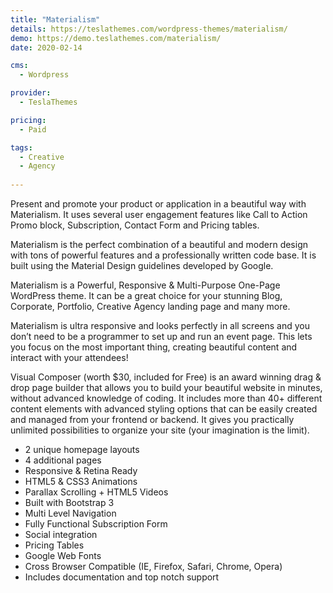 ```yaml
---
title: "Materialism"
details: https://teslathemes.com/wordpress-themes/materialism/
demo: https://demo.teslathemes.com/materialism/
date: 2020-02-14

cms: 
  - Wordpress

provider: 
  - TeslaThemes

pricing:
  - Paid

tags:
  - Creative
  - Agency
  
---
```


Present and promote your product or application in a beautiful way with Materialism.
It uses several user engagement features like Call to Action Promo block, Subscription, Contact Form and Pricing tables.

Materialism is the perfect combination of a beautiful and modern design with tons of powerful features and a professionally written code base. It is built using the Material Design guidelines developed by Google.

Materialism is a Powerful, Responsive & Multi-Purpose One-Page WordPress theme. It can be a great choice for your stunning Blog, Corporate, Portfolio, Creative Agency landing page and many more.

Materialism is ultra responsive and looks perfectly in all screens and you don’t need to be a programmer to set up and run an event page. This lets you focus on the most important thing, creating beautiful content and interact with your attendees!

Visual Composer (worth $30, included for Free) is an award winning drag & drop page builder that allows you to build your beautiful website in minutes, without advanced knowledge of coding. It includes more than 40+ different content elements with advanced styling options that can be easily created and managed from your frontend or backend. It gives you practically unlimited possibilities to organize your site (your imagination is the limit).

- 2 unique homepage layouts
- 4 additional pages
- Responsive & Retina Ready
- HTML5 & CSS3 Animations
- Parallax Scrolling + HTML5 Videos
- Built with Bootstrap 3
- Multi Level Navigation
- Fully Functional Subscription Form
- Social integration
- Pricing Tables
- Google Web Fonts
- Cross Browser Compatible (IE, Firefox, Safari, Chrome, Opera)
- Includes documentation and top notch support

